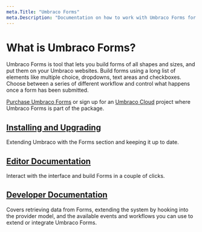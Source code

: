 ```yaml
---
meta.Title: "Umbraco Forms"
meta.Description: "Documentation on how to work with Umbraco Forms for both editors and developers"
---
```


# What is Umbraco Forms?

Umbraco Forms is tool that lets you build forms of all shapes and sizes, and put them on your Umbraco websites. Build forms using a long list of elements like multiple choice, dropdowns, text areas and checkboxes. Choose between a series of different workflow and control what happens once a form has been submitted.

[Purchase Umbraco Forms](https://umbraco.com/apps/umbraco-forms/) or sign up for an [Umbraco Cloud](../umbraco-cloud/) project where Umbraco Forms is part of the package.

## [Installing and Upgrading](installation/README.md)

Extending Umbraco with the Forms section and keeping it up to date.

## [Editor Documentation](editor/README.md)

Interact with the interface and build Forms in a couple of clicks.

## [Developer Documentation](developer/README.md)

Covers retrieving data from Forms, extending the system by hooking into the provider model, and the available events and workflows you can use to extend or integrate Umbraco Forms.
